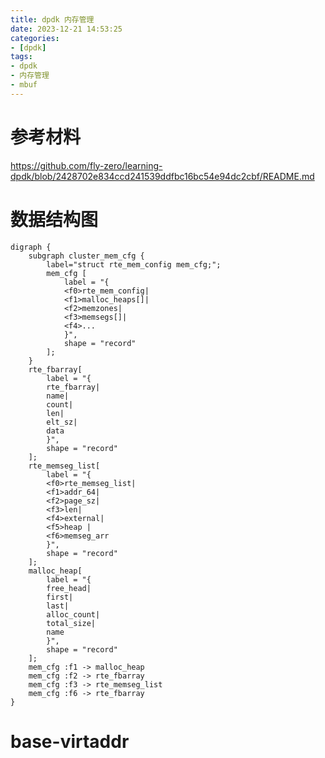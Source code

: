 ```yaml
---
title: dpdk 内存管理
date: 2023-12-21 14:53:25
categories:
- [dpdk]
tags:
- dpdk
- 内存管理
- mbuf
---
```


# 参考材料
https://github.com/fly-zero/learning-dpdk/blob/2428702e834ccd241539ddfbc16bc54e94dc2cbf/README.md

# 数据结构图
```graphviz
digraph {
	subgraph cluster_mem_cfg {
		label="struct rte_mem_config mem_cfg;";
		mem_cfg [
			label = "{
			<f0>rte_mem_config|
			<f1>malloc_heaps[]|
			<f2>memzones|
			<f3>memsegs[]|
			<f4>...
			}",
			shape = "record"
		];
	}
	rte_fbarray[
		label = "{
		rte_fbarray|
        name|
		count|
		len|
		elt_sz|
		data
		}",
		shape = "record"
	];
	rte_memseg_list[
		label = "{
		<f0>rte_memseg_list|
		<f1>addr_64|
		<f2>page_sz|
		<f3>len|
		<f4>external|
		<f5>heap |
		<f6>memseg_arr
		}",
		shape = "record"
	];
	malloc_heap[
		label = "{
		free_head|
		first|
        last|
		alloc_count|
		total_size|
		name
		}",
		shape = "record"
	];
	mem_cfg :f1 -> malloc_heap
	mem_cfg :f2 -> rte_fbarray
	mem_cfg :f3 -> rte_memseg_list
	mem_cfg :f6 -> rte_fbarray
}
```
# base-virtaddr

#


